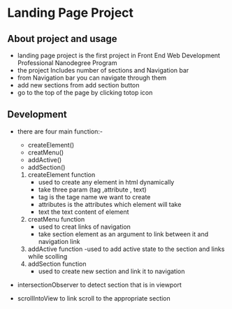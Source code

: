 

# Landing Page Project

## About project and usage

- landing page project is the first project in Front End Web Development Professional Nanodegree Program
- the project Includes number of sections and  Navigation bar
- from Navigation bar you can navigate through them
- add new sections from add section button
- go to the top of the  page by clicking totop icon


## Development

- there are four main function:-
    - createElement()
    - creatMenu()
    - addActive()
    - addSection()
    
    1. createElement function 
        - used to create any element in html dynamically
        - take three param (tag ,attribute , text)
        - tag is the tage name we want to create
        - attributes is the attributes which element will take
        - text the text content of element
    2. creatMenu function 
        - used to creat links of navigation
        - take section element as an argument to link between it and navigation link
    3. addActive function 
        -used to add active state to the section and links while scolling
    4. addSection function
        - used to create new section and link it to navigation

- intersectionObserver to detect section that is in viewport
- scrollIntoView to link scroll to the appropriate section